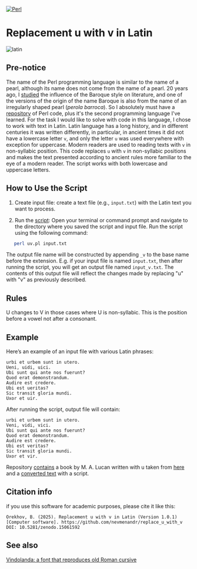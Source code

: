 [![Perl](https://img.shields.io/badge/perl-%2339457E.svg?style=for-the-badge&logo=perl&logoColor=white)](https://github.com/search?q=owner%3Anevmenandr+lang%3APerl+&type=repositories) 

# Replacement u with v in Latin

![latin](https://img.shields.io/badge/latin-language-blue)

## Pre-notice

The name of the Perl programming language is similar to the name of a pearl, although its name does not come from the name of a pearl. 20 years ago, I [studied](http://nevmenandr.net/personalia/thesis.pdf) the influence of the Baroque style on literature, and one of the versions of the origin of the name Baroque is also from the name of an irregularly shaped pearl (*perola barroca*). So I absolutely must have a [repository](https://github.com/nevmenandr/replace_u_with_v) of Perl code, plus it's the second programming language I've learned. For the task I would like to solve with code in this language, I chose to work with text in Latin. Latin language has a long history, and in different centuries it was written differently, in particular, in ancient times it did not have a lowercase letter `v`, and only the letter `u` was used everywhere with exception for uppercase. Modern readers are used to reading texts with `v` in non-syllabic position. This code replaces `u` with `v` in non-syllabic positions and makes the text presented according to ancient rules more familiar to the eye of a modern reader. The script works with both lowercase and uppercase letters.

## How to Use the Script

1. Create input file: create a text file (e.g., `input.txt`) with the Latin text you want to process.

2. Run the [script](./uv.pl): Open your terminal or command prompt and navigate to the directory where you saved the script and input file. Run the script using the following command:

```bash
   perl uv.pl input.txt
```

The output file name will be constructed by appending `_v` to the base name before the extension. E.g. if your input file is named `input.txt`, then after running the script, you will get an output file named `input_v.txt`. The contents of this output file will reflect the changes made by replacing "u" with "v" as previously described.

## Rules

U changes to V in those cases where U is non-syllabic. This is the position before a vowel not after a consonant.

## Example

Here’s an example of an input file with various Latin phrases:

```
urbi et urbem sunt in utero.
Ueni, uidi, uici.
Ubi sunt qui ante nos fuerunt?
Quod erat demonstrandum.
Audire est credere.
Ubi est ueritas?
Sic transit gloria mundi.
Uxor et uir.
```

After running the script, output file will contain:

```
urbi et urbem sunt in utero.
Veni, vidi, vici.
Ubi sunt qui ante nos fuerunt?
Quod erat demonstrandum.
Audire est credere.
Ubi est veritas?
Sic transit gloria mundi.
Uxor et vir.
```

Repository [contains](./input.txt) a book by M. A. Lucan written with u taken from [here](https://www.thelatinlibrary.com/lucan/lucan2.shtml) and a [converted text](./input_v.txt) with a script.

## Citation info

if you use this software for academic purposes, please cite it like this:

```
Orekhov, B. (2025). Replacement u with v in Latin (Version 1.0.1) [Computer software]. https://github.com/nevmenandr/replace_u_with_v DOI: 10.5281/zenodo.15061592
```

## See also

[Vindolanda: a font that reproduces old Roman cursive](https://nevmenandr.github.io/vindolanda/)
